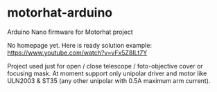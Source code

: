 # motorhat-arduino
Arduino Nano firmware for Motorhat project

No homepage yet. Here is ready solution example: https://www.youtube.com/watch?v=vFx5Z8ILt7Y

Project used just for open / close telescope / foto-objective cover or focusing mask.
At moment support only unipolar driver and motor like ULN2003 & ST35 (any other unipolar with 0.5A maximum arm current).
